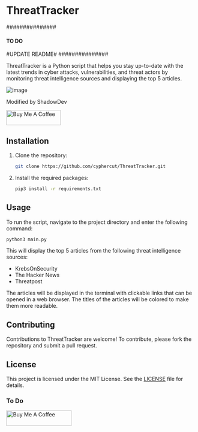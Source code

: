 # ThreatTracker

###############
#### TO DO ####
#UPDATE README#
###############


ThreatTracker is a Python script that helps you stay up-to-date with the latest trends in cyber attacks, vulnerabilities, and threat actors by monitoring threat intelligence sources and displaying the top 5 articles.

![image](https://user-images.githubusercontent.com/3386569/220716272-209744d5-0a07-4950-931f-2cb09146b37e.png)

Modified by ShadowDev

<a href="https://www.buymeacoffee.com/notarealdev" target="_blank"><img src="https://cdn.buymeacoffee.com/buttons/v2/default-blue.png" alt="Buy Me A Coffee" style="height: 40px !important;width: 145px !important;" ></a>

## Installation

1. Clone the repository:

   ```bash
   git clone https://github.com/cyphercut/ThreatTracker.git
   ```

2. Install the required packages:
   ```bash
   pip3 install -r requirements.txt
   ```

## Usage
To run the script, navigate to the project directory and enter the following command:
   ```bash
   python3 main.py
   ```

This will display the top 5 articles from the following threat intelligence sources:

- KrebsOnSecurity
- The Hacker News
- Threatpost

The articles will be displayed in the terminal with clickable links that can be opened in a web browser. The titles of the articles will be colored to make them more readable.

## Contributing
Contributions to ThreatTracker are welcome! To contribute, please fork the repository and submit a pull request.

## License
This project is licensed under the MIT License. See the [LICENSE](LICENSE) file for details.

### To Do
<a href="https://www.buymeacoffee.com/mixedup4x4W" target="_blank"><img src="https://cdn.buymeacoffee.com/buttons/default-orange.png" alt="Buy Me A Coffee" height="41" width="174"></a>
